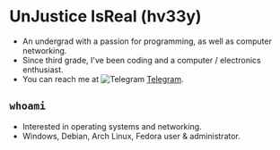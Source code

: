 # UnJustice IsReal (hv33y)

- An undergrad with a passion for programming,  as well as computer networking.
- Since third grade, I've been coding and a computer / electronics enthusiast.
- You can reach me at ![Telegram](https://telegram.org/img/website_icon.svg) [Telegram](https://funnic.telegram.dog).

## ```whoami```

* Interested in operating systems and networking.
* Windows, Debian, Arch Linux, Fedora user & administrator.

